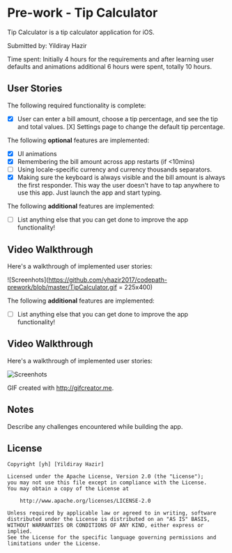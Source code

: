# Pre-work - Tip Calculator

Tip Calculator is a tip calculator application for iOS.

Submitted by: Yildiray Hazir

Time spent: Initially 4 hours for the requirements and after learning user defaults and animations additional 6 hours were spent, totally 10 hours.

## User Stories

The following required functionality is complete:

* [X] User can enter a bill amount, choose a tip percentage, and see the tip and total values.
  [X] Settings page to change the default tip percentage.

The following **optional** features are implemented:
* [X] UI animations
* [X] Remembering the bill amount across app restarts (if <10mins)
* [ ] Using locale-specific currency and currency thousands separators.
* [X] Making sure the keyboard is always visible and the bill amount is always the first responder. This way the user doesn't have to tap anywhere to use this app. Just launch the app and start typing.

The following **additional** features are implemented:

- [ ] List anything else that you can get done to improve the app functionality!

## Video Walkthrough 

Here's a walkthrough of implemented user stories:

![Screenhots](https://github.com/yhazir2017/codepath-prework/blob/master/TipCalculator.gif = 225x400)


The following **additional** features are implemented:

- [ ] List anything else that you can get done to improve the app functionality!

## Video Walkthrough 

Here's a walkthrough of implemented user stories:

![Screenhots](http://i.imgur.com/link/to/your/gif/file.gif)

GIF created with http://gifcreator.me.

## Notes

Describe any challenges encountered while building the app.

## License

    Copyright [yh] [Yildiray Hazir]

    Licensed under the Apache License, Version 2.0 (the "License");
    you may not use this file except in compliance with the License.
    You may obtain a copy of the License at

        http://www.apache.org/licenses/LICENSE-2.0

    Unless required by applicable law or agreed to in writing, software
    distributed under the License is distributed on an "AS IS" BASIS,
    WITHOUT WARRANTIES OR CONDITIONS OF ANY KIND, either express or implied.
    See the License for the specific language governing permissions and
    limitations under the License.


